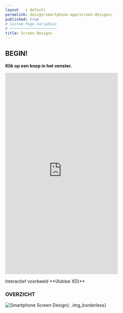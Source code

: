 ```yaml
---
layout   : default
permalink: design/smartphone-app/screen-designs/
published: true
# Custom Page Variables
# ─────────────────────
title: Screen Designs
---
```


## BEGIN!
**Klik op een knop in het venster.**

<div class="AdobeXD_frame AdobeXD_smartphone">
	<div class="AdobeXD_wrapper smartphone">
		<iframe width="360" height="640" src="https://xd.adobe.com/embed/bd987e9c-0656-4172-67bc-6c037593410a-cba9/" frameborder="0" allowfullscreen></iframe>		
	</div>
</div>

<p class="float-right" markdown="1">Interactief voorbeeld **(Adobe XD)**</p>

### OVERZICHT

![Smartphone Screen Design](../../../assets/images/png/smartphone_visual.png){: .img_borderless}